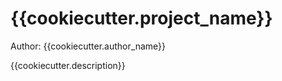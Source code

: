 {{cookiecutter.project_name}}
==============================

Author: {{cookiecutter.author_name}}

{{cookiecutter.description}}
